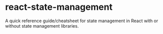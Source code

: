 # react-state-management
A quick reference guide/cheatsheet for state management in React with or without state management libraries.
